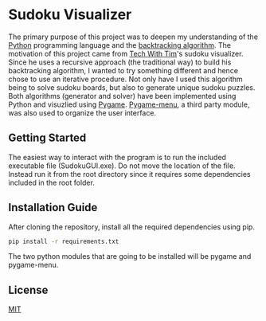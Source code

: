 # Sudoku Visualizer
The primary purpose of this project was to deepen my understanding of the [Python](https://www.python.org/) programming language and the [backtracking algorithm](https://en.wikipedia.org/wiki/Backtracking). 
The motivation of this project came from [Tech With Tim](https://www.youtube.com/c/TechWithTim)'s sudoku visualizer. Since he uses a recursive approach (the traditional way) to build his backtracking algorithm, I wanted to try something different and hence chose to use an iterative procedure.
Not only have I used this algorithm being to solve sudoku boards, but also to generate unique sudoku puzzles. Both algorithms (generator and solver) have been implemented
using Python and visuzlied using [Pygame](https://www.pygame.org/news).  [Pygame-menu](https://pygame-menu.readthedocs.io/en/4.1.3/), a third party module, was also used to organize the user interface.

## Getting Started
The easiest way to interact with the program is to run the included executable file (SudokuGUI.exe).  Do not move the location of the file. Instead run it from the root 
directory since it requires some dependencies included in the root folder. 

## Installation Guide
After cloning the repository, install all the required dependencies using pip.
```bash
pip install -r requirements.txt
```
The two python modules that are going to be installed will be pygame and pygame-menu.

## License
[MIT](https://choosealicense.com/licenses/mit/)

